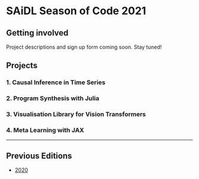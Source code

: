# SAiDL Season of Code 2021

## Getting involved

Project descriptions and sign up form coming soon. Stay tuned!

## Projects

### 1. Causal Inference in Time Series 
 
### 2. Program Synthesis with Julia
 
### 3. Visualisation Library for Vision Transformers
 
### 4. Meta Learning with JAX

---

## Previous Editions

- [2020](./2020.md)
